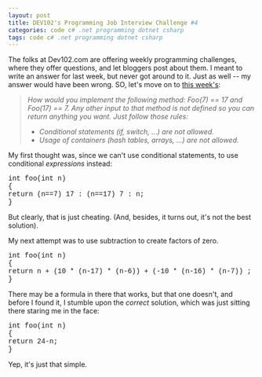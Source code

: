 ```yaml
---
layout: post
title: DEV102's Programming Job Interview Challenge #4
categories: code c# .net programming dotnet csharp
tags: code c# .net programming dotnet csharp
---
```


  <p>The folks at Dev102.com are offering weekly programming challenges, where they offer questions, and let bloggers post about them.  I meant to write an answer for last week, but never got around to it.  Just as well -- my answer would have been wrong.  SO, let's move on to <a href="http://www.dev102.com/2008/05/19/a-programming-job-interview-challenge-4/">this week's</a>:</p>  <blockquote>   <p><em>How would you implement the following method: Foo(7) == 17 and Foo(17) == 7. Any other input to that method is not defined so you can return anything you want. Just follow those rules:</em></p>    <ul>     <li><em>Conditional statements (if, switch, ...) are not allowed. </em></li>      <li><em>Usage of containers (hash tables, arrays, ...) are not allowed. </em></li>   </ul> </blockquote>  <p>My first thought was, since we can't use conditional statements, to use conditional <em>expressions</em> instead:</p>  <p><font face="Courier New">int foo(int n)      <br />{      <br />    return (n==7)   17 : (n==17)   7 : n;      <br />} </font></p>  <p> </p>  <p>But clearly, that is just cheating.  (And, besides, it turns out, it's not the best solution).</p>  <p>My next attempt was to use subtraction to create factors of zero.</p>  <p><font face="Courier New">int foo(int n)      <br />{      <br />    return n + (10 * (n-17) * (n-6)) + (-10 * (n-16) * (n-7))  ;      <br />} </font></p>  <p>There may be a formula in there that works, but that one doesn't, and before I found it, I stumble upon the <em>correct </em>solution, which was just sitting there staring me in the face:</p>  <p><font face="Courier New">int foo(int n)      <br />{      <br />    return 24-n;      <br />} </font></p>  <p><font face="Courier New"></font></p>  <p>Yep, it's just that simple.</p>